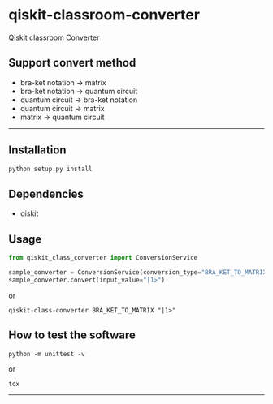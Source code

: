 # qiskit-classroom-converter
Qiskit classroom Converter

## Support convert method

* bra-ket notation -> matrix
* bra-ket notation -> quantum circuit
* quantum circuit -> bra-ket notation 
* quantum circuit -> matrix 
* matrix -> quantum circuit

---

## Installation

```bash
python setup.py install 
```

## Dependencies

* qiskit

## Usage

```python
from qiskit_class_converter import ConversionService

sample_converter = ConversionService(conversion_type="BRA_KET_TO_MATRIX")
sample_converter.convert(input_value="|1>")
```

or

```shell
qiskit-class-converter BRA_KET_TO_MATRIX "|1>"
```

## How to test the software

```shell
python -m unittest -v
```

or 

```shell
tox
```

----

[//]: # (## Open source licensing info)
[//]: # (* [LICENSE]&#40;LICENSE&#41;)
